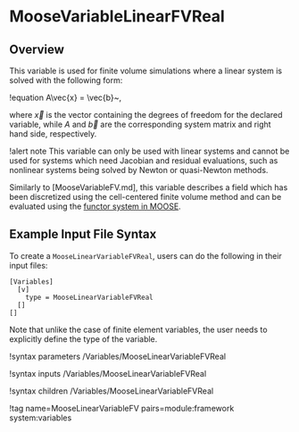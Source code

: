 # MooseVariableLinearFVReal

## Overview

This variable is used for finite volume simulations where a linear system is solved
with the following form:

!equation
A\vec{x} = \vec{b}~,

where $\vec{x}$ is the vector containing the degrees of freedom for the declared variable,
while $A$ and $\vec{b}$ are the corresponding system matrix and right hand side, respectively.

!alert note
This variable can only be used with linear systems and cannot be used for systems which need
Jacobian and residual evaluations, such as nonlinear systems being solved by Newton or
quasi-Newton methods.

Similarly to [MooseVariableFV.md], this variable describes a field which has been discretized
using the cell-centered finite volume method and can be evaluated using the
[functor system in MOOSE](Functors/index.md).


## Example Input File Syntax

To create a `MooseLinearVariableFVReal`, users can do the following in their
input files:

```
[Variables]
  [v]
    type = MooseLinearVariableFVReal
  []
[]
```

Note that unlike the case of finite element variables, the user needs to
explicitly define the type of the variable.

!syntax parameters /Variables/MooseLinearVariableFVReal

!syntax inputs /Variables/MooseLinearVariableFVReal

!syntax children /Variables/MooseLinearVariableFVReal

!tag name=MooseLinearVariableFV pairs=module:framework system:variables
